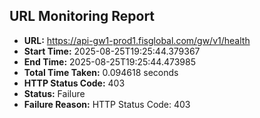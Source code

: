 ## URL Monitoring Report

- **URL:** https://api-gw1-prod1.fisglobal.com/gw/v1/health
- **Start Time:** 2025-08-25T19:25:44.379367
- **End Time:** 2025-08-25T19:25:44.473985
- **Total Time Taken:** 0.094618 seconds
- **HTTP Status Code:** 403
- **Status:** Failure
- **Failure Reason:** HTTP Status Code: 403
